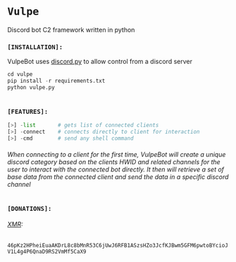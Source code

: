# `Vulpe` 
Discord bot C2 framework written in python
### `[INSTALLATION]:`
VulpeBot uses [discord.py](https://discordpy.readthedocs.io/en/stable/) to allow control from a discord server
```python
cd vulpe
pip install -r requirements.txt
python vulpe.py
```
#
### `[FEATURES]:`
```python
[>] -list       # gets list of connected clients
[>] -connect    # connects directly to client for interaction
[>] -cmd        # send any shell command
```
###### When connecting to a client for the first time, VulpeBot will create a unique discord category based on the clients HWID and related channels for the user to interact with the connected bot directly. It then will retrieve a set of base data from the connected client and send the data in a specific discord channel 
#
### `[DONATIONS]:`
###### [XMR](https://www.getmonero.org/):
`
46pKz2HPheiEuaAKDrL8c8bMnR53C6jUwJ6RFB1ASzsHZo3JcfKJBwm5GFM6pwtoBYcioJV1L4g4P6QnaD9RS2VmMf5CaX9
`

